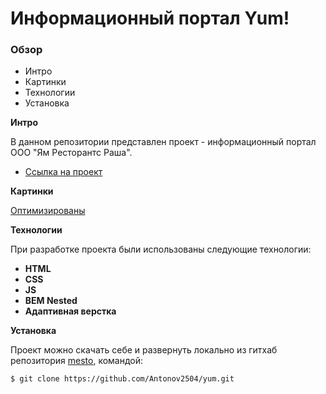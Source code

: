 # Информационный портал Yum!

### Обзор

* Интро
* Картинки
* Технологии
* Установка

**Интро**

В данном репозитории представлен проект - информационный портал ООО "Ям Ресторантс Раша".

* [Ссылка на проект](https://antonov2504.github.io/yum/)

**Картинки**

[Оптимизированы](https://tinypng.com/)

**Технологии**

 При разработке проекта были использованы следующие технологии:
- **HTML**
- **CSS**
- **JS**
- **BEM Nested**
- **Адаптивная верстка**

**Установка**

Проект можно скачать себе и развернуть локально из гитхаб репозитория [mesto](https://github.com/Antonov2504/yum), командой:
 ```html
$ git clone https://github.com/Antonov2504/yum.git